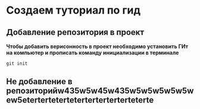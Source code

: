 # Создаем туториал по гид #
 ## Добавление репозитория в проект 
 **Чтобы добавить верисонность в проект необходимо установить ГИт на компьютер и прописать команду инициализации в терминале** 
  
  ```
  git init
  ```
  ## Не добавление в репозиторийw435w5w45w435w5w5w5w5w5wew5eterterteterteterterterterterteterte ##